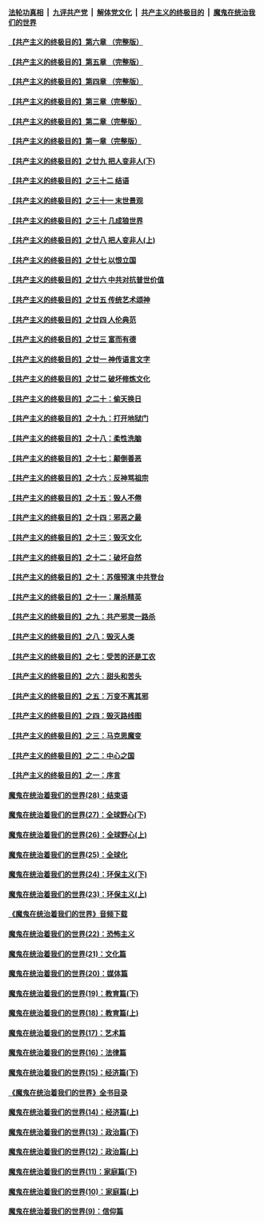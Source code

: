 

####  [法轮功真相](../../../../basic/blob/master/README.md?t=04201231) &nbsp;|&nbsp; [九评共产党](../../../../9ping.md/blob/master/README.md?t=04201231) &nbsp;|&nbsp; [解体党文化](../../../../jtdwh.md/blob/master/README.md?t=04201231)  &nbsp;|&nbsp; [共产主义的终极目的](../../../../gczydzjmd.md/blob/master/README.md?t=04201231) &nbsp;|&nbsp; [魔鬼在统治我们的世界](../../../../mgztzwmdsj.md/blob/master/README.md?t=04201231) 

#### [【共产主义的终极目的】第六章 （完整版）](../pages/nsc422/n11428913.md?t=04201231) 

#### [【共产主义的终极目的】第五章 （完整版）](../pages/nsc422/n11428912.md?t=04201231) 

#### [【共产主义的终极目的】第四章 （完整版）](../pages/nsc422/n11428907.md?t=04201231) 

#### [【共产主义的终极目的】第三章（完整版）](../pages/nsc422/n11428848.md?t=04201231) 

#### [【共产主义的终极目的】第二章（完整版）](../pages/nsc422/n11428831.md?t=04201231) 

#### [【共产主义的终极目的】第一章（完整版）](../pages/nsc422/n11417651.md?t=04201231) 

#### [【共产主义的终极目的】之廿九 把人变非人(下)](../pages/nsc422/n11344140.md?t=04201231) 

#### [【共产主义的终极目的】之三十二 结语](../pages/nsc422/n11360535.md?t=04201231) 

#### [【共产主义的终极目的】之三十一 末世景观](../pages/nsc422/n11351129.md?t=04201231) 

#### [【共产主义的终极目的】之三十 几成狼世界](../pages/nsc422/n11348280.md?t=04201231) 

#### [【共产主义的终极目的】之廿八 把人变非人(上)](../pages/nsc422/n11340492.md?t=04201231) 

#### [【共产主义的终极目的】之廿七 以恨立国](../pages/nsc422/n11336944.md?t=04201231) 

#### [【共产主义的终极目的】之廿六 中共对抗普世价值](../pages/nsc422/n11324785.md?t=04201231) 

#### [【共产主义的终极目的】之廿五 传统艺术颂神](../pages/nsc422/n11296396.md?t=04201231) 

#### [【共产主义的终极目的】之廿四 人伦典范](../pages/nsc422/n11296397.md?t=04201231) 

#### [【共产主义的终极目的】之廿三 富而有德](../pages/nsc422/n11283598.md?t=04201231) 

#### [【共产主义的终极目的】之廿一 神传语言文字](../pages/nsc422/n11263265.md?t=04201231) 

#### [【共产主义的终极目的】之廿二 破坏修炼文化](../pages/nsc422/n11245728.md?t=04201231) 

#### [【共产主义的终极目的】之二十：偷天换日](../pages/nsc422/n11238846.md?t=04201231) 

#### [【共产主义的终极目的】之十九：打开地狱门](../pages/nsc422/n11206376.md?t=04201231) 

#### [【共产主义的终极目的】之十八：柔性洗脑](../pages/nsc422/n11199994.md?t=04201231) 

#### [【共产主义的终极目的】之十七：颠倒善恶](../pages/nsc422/n11179782.md?t=04201231) 

#### [【共产主义的终极目的】之十六：反神骂祖宗](../pages/nsc422/n11166798.md?t=04201231) 

#### [【共产主义的终极目的】之十五：毁人不倦](../pages/nsc422/n11166792.md?t=04201231) 

#### [【共产主义的终极目的】之十四：邪恶之最](../pages/nsc422/n11150249.md?t=04201231) 

#### [【共产主义的终极目的】之十三：毁灭文化](../pages/nsc422/n11135227.md?t=04201231) 

#### [【共产主义的终极目的】之十二：破坏自然](../pages/nsc422/n11135214.md?t=04201231) 

#### [【共产主义的终极目的】之十：苏俄预演 中共登台](../pages/nsc422/n11118424.md?t=04201231) 

#### [【共产主义的终极目的】之十一：屠杀精英](../pages/nsc422/n11118442.md?t=04201231) 

#### [【共产主义的终极目的】之九：共产邪灵一路杀](../pages/nsc422/n11114139.md?t=04201231) 

#### [【共产主义的终极目的】之八：毁灭人类](../pages/nsc422/n11108503.md?t=04201231) 

#### [【共产主义的终极目的】之七：受苦的还是工农](../pages/nsc422/n11101809.md?t=04201231) 

#### [【共产主义的终极目的】之六：甜头和苦头](../pages/nsc422/n11096971.md?t=04201231) 

#### [【共产主义的终极目的】之五：万变不离其邪](../pages/nsc422/n11091285.md?t=04201231) 

#### [【共产主义的终极目的】之四：毁灭路线图](../pages/nsc422/n11086284.md?t=04201231) 

#### [【共产主义的终极目的】之三：马克思魔变](../pages/nsc422/n11061941.md?t=04201231) 

#### [【共产主义的终极目的】之二：中心之国](../pages/nsc422/n11047728.md?t=04201231) 

#### [【共产主义的终极目的】之一：序言](../pages/nsc422/n11086077.md?t=04201231) 

#### [魔鬼在统治着我们的世界(28)：结束语](../pages/nsc422/n10936246.md?t=04201231) 

#### [魔鬼在统治着我们的世界(27)：全球野心(下)](../pages/nsc422/n10928319.md?t=04201231) 

#### [魔鬼在统治着我们的世界(26)：全球野心(上)](../pages/nsc422/n10900318.md?t=04201231) 

#### [魔鬼在统治着我们的世界(25)：全球化](../pages/nsc422/n10788205.md?t=04201231) 

#### [魔鬼在统治着我们的世界(24)：环保主义(下)](../pages/nsc422/n10695307.md?t=04201231) 

#### [魔鬼在统治着我们的世界(23)：环保主义(上)](../pages/nsc422/n10688613.md?t=04201231) 

#### [《魔鬼在统治着我们的世界》音频下载](../pages/nsc422/n10635553.md?t=04201231) 

#### [魔鬼在统治着我们的世界(22)：恐怖主义](../pages/nsc422/n10614727.md?t=04201231) 

#### [魔鬼在统治着我们的世界(21)：文化篇](../pages/nsc422/n10597706.md?t=04201231) 

#### [魔鬼在统治着我们的世界(20)：媒体篇](../pages/nsc422/n10586579.md?t=04201231) 

#### [魔鬼在统治着我们的世界(19)：教育篇(下)](../pages/nsc422/n10564808.md?t=04201231) 

#### [魔鬼在统治着我们的世界(18)：教育篇(上)](../pages/nsc422/n10526970.md?t=04201231) 

#### [魔鬼在统治着我们的世界(17)：艺术篇](../pages/nsc422/n10499093.md?t=04201231) 

#### [魔鬼在统治着我们的世界(16)：法律篇](../pages/nsc422/n10485969.md?t=04201231) 

#### [魔鬼在统治着我们的世界(15)：经济篇(下)](../pages/nsc422/n10469975.md?t=04201231) 

#### [《魔鬼在统治着我们的世界》全书目录](../pages/nsc422/n10464261.md?t=04201231) 

#### [魔鬼在统治着我们的世界(14)：经济篇(上)](../pages/nsc422/n10457370.md?t=04201231) 

#### [魔鬼在统治着我们的世界(13)：政治篇(下)](../pages/nsc422/n10448270.md?t=04201231) 

#### [魔鬼在统治着我们的世界(12)：政治篇(上)](../pages/nsc422/n10444576.md?t=04201231) 

#### [魔鬼在统治着我们的世界(11)：家庭篇(下)](../pages/nsc422/n10440961.md?t=04201231) 

#### [魔鬼在统治着我们的世界(10)：家庭篇(上)](../pages/nsc422/n10435448.md?t=04201231) 

#### [魔鬼在统治着我们的世界(9)：信仰篇](../pages/nsc422/n10432159.md?t=04201231) 

